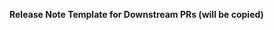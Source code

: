 <!-- Put a description of what this PR is for here, along with any references to issues that this resolves or contributes to -->


<!--
Please self-review your PR against the review checklist https://googlecloudplatform.github.io/magic-modules/contribute/review-pr/ before submitting it.

Completing the checklist will help speed up the review process, and we appreciate you spending time on them before sending
your code to be reviewed.

If your PR is still work in progress, please create it in draft mode
-->

<!-- AUTOCHANGELOG for Downstream PRs.

Please select one of the following "release-note:" headings:
    - release-note:enhancement
    - release-note:bug
    - release-note:note
    - release-note:new-resource
    - release-note:new-datasource
    - release-note:deprecation
    - release-note:breaking-change
    - release-note:none

Unless you choose release-note:none, please add a release note.

See https://googlecloudplatform.github.io/magic-modules/contribute/release-notes/ for writing good release notes.

You can add more release note blocks if you want more than one CHANGELOG
entry for this PR.
-->
**Release Note Template for Downstream PRs (will be copied)**

```release-note:REPLACEME

```
